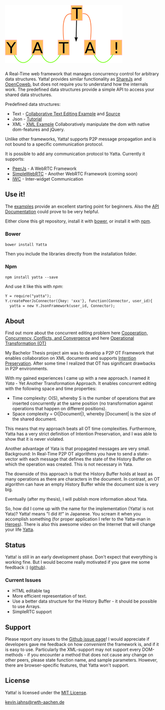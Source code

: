 
# ![Yatta!](./extras/imgs/Yatta_logo.png?raw=true)

A Real-Time web framework that manages concurrency control for arbitrary data structures.
Yatta! provides similar functionality as [ShareJs](https://github.com/share/ShareJS) and [OpenCoweb](https://github.com/opencoweb/coweb),
but does not require you to understand how the internals work. The predefined data structures provide a simple API to access your shared data structures.

Predefined data structures:
* Text - [Collaborative Text Editing Example](http://dadamonad.github.io/Yatta/examples/TextEditing/) and [Source](./examples/TextEditing/)
* Json - [Tutorial](./examples/PeerJs-Json/)
* XML - [XML Example](./XmlExample) Collaboratively manipulate the dom with native dom-features and jQuery.

Unlike other frameworks, Yatta! supports P2P message propagation and is not bound to a specific communication protocol.

It is possible to add any communication protocol to Yatta. Currently it supports:
* [PeerJs](http://peerjs.com/) - A WebRTC Framework
* [SimpleWebRTC](http://simplewebrtc.com/) - Another WebRTC Framework (coming soon)
* [IWC](http://dbis.rwth-aachen.de/cms/projects/the-xmpp-experience#interwidget-communication) - Inter-widget Communication

## Use it!
The [examples](./examples/) provide an excellent starting point for beginners. Also the [API Documentation](http://dadamonad.github.io/Yatta/doc/) could prove to be very helpful.

Either clone this git repository, install it with [bower](http://bower.io/), or install it with [npm](https://www.npmjs.org/package/yatta).

### Bower
```
bower install Yatta
```
Then you include the libraries directly from the installation folder.

### Npm
```
npm install yatta --save
```

And use it like this with *npm*:
```
Y = require("yatta");
Y.createPeerJsConnector({key: 'xxx'}, function(Connector, user_id){
  yatta = new Y.JsonFramework(user_id, Connector);
```


## About
Find out more about the concurrent editing problem here
[Cooperation, Concurrency, Conflicts, and Convergence](http://opencoweb.org/ocwdocs/intro/openg.html) and here
[Operational Transformation (OT)](http://en.wikipedia.org/wiki/Operational_transformation)

My Bachelor Thesis project aim was to develop a P2P OT Framework that enables collaboration on XML documents and supports
[Intention Preservation](http://www3.ntu.edu.sg/home/czsun/projects/otfaq/#intentionPreservation).
After some time I realized that OT has significant drawbacks in P2P environments.

With my gained experiences I came up with a new approach. I named it *Yata* - Yet Another Transformation Approach.
It enables concurrent editing with the following space and time properties:
* Time complexity: O(S), whereby S is the number of operations that are inserted concurrently at the same position (no transformation against operations that happen on different positions).
* Space complexity = O(|Document|), whereby |Document| is the size of the shared document.

This means that my approach beats all OT time complexities. Furthermore, Yatta has a very strict definition of Intention Preservation, and I was able to
show that it is never violated.

Another advantage of Yata is that propagated messages are very small.
Background: In Real-Time P2P OT algorithms you have to send a state-vector with each message that defines the state of the History Buffer
on which the operation was created. This is not necessary in Yata.

The downside of this approach is that the History Buffer holds at least as many operations as there are characters in the document.
In contrast, an OT algorithm can have an empty History Buffer while the document size is very big.

Eventually (after my thesis), I will publish more information about Yata.

So, how did I come up with the name for the implementation (Yatta! is not Yata)?
Yatta! means "I did it!" in Japanese. You scream it when you accomplish something (for proper application I refer to the Yatta-man in [Heroes](http://heroeswiki.com/Yatta!)).
There is also this awesome video on the Internet that will change your life [Yatta](https://www.youtube.com/watch?v=kL5DDSglM_s).

## Status
Yatta! is still in an early development phase. Don't expect that everything is working fine.
But I would become really motivated if you gave me some feedback :) ([github](https://github.com/DadaMonad/Yatta/issues)).

### Current Issues
* HTML editable tag
* More efficient representation of text.
* Use a better data structure for the History Buffer - it should be possible to use Arrays.
* SimpleRTC support


## Support
Please report _any_ issues to the [Github issue page](https://github.com/DadaMonad/Yatta/issues)!
I would appreciate if developers gave me feedback on how _convenient_ the framework is, and if it is easy to use. Particularly the XML-support may not support every DOM-methods - if you encounter a method that does not cause any change on other peers,
please state function name, and sample parameters. However, there are browser-specific features, that Yatta won't support.

## License
Yatta! is licensed under the [MIT License](./LICENSE.txt).

<kevin.jahns@rwth-aachen.de>




